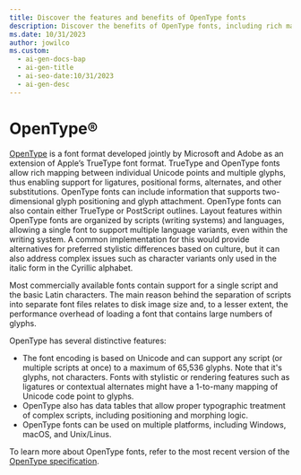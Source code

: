 ```yaml
---
title: Discover the features and benefits of OpenType fonts
description: Discover the benefits of OpenType fonts, including rich mapping for ligatures and positional forms, support for multiple languages, and cross-platform compatibility.
ms.date: 10/31/2023
author: jowilco
ms.custom:
  - ai-gen-docs-bap
  - ai-gen-title
  - ai-seo-date:10/31/2023
  - ai-gen-desc
---
```

# OpenType®

[OpenType](/typography/opentype/) is a font format developed jointly by Microsoft and Adobe as an extension of Apple’s TrueType font format. TrueType and OpenType fonts allow rich mapping between individual Unicode points and multiple glyphs, thus enabling support for ligatures, positional forms, alternates, and other substitutions. OpenType fonts can include information that supports two-dimensional glyph positioning and glyph attachment. OpenType fonts can also contain either TrueType or PostScript outlines. Layout features within OpenType fonts are organized by scripts (writing systems) and languages, allowing a single font to support multiple language variants, even within the writing system. A common implementation for this would provide alternatives for preferred stylistic differences based on culture, but it can also address complex issues such as character variants only used in the italic form in the Cyrillic alphabet.

Most commercially available fonts contain support for a single script and the basic Latin characters. The main reason behind the separation of scripts into separate font files relates to disk image size and, to a lesser extent, the performance overhead of loading a font that contains large numbers of glyphs.

OpenType has several distinctive features:

- The font encoding is based on Unicode and can support any script (or multiple scripts at once) to a maximum of 65,536 glyphs. Note that it's glyphs, not characters. Fonts with stylistic or rendering features such as ligatures or contextual alternates might have a 1-to-many mapping of Unicode code point to glyphs.
- OpenType also has data tables that allow proper typographic treatment of complex scripts, including positioning and morphing logic.
- OpenType fonts can be used on multiple platforms, including Windows, macOS, and Unix/Linus.

To learn more about OpenType fonts, refer to the most recent version of the [OpenType specification](/typography/opentype/spec/).
